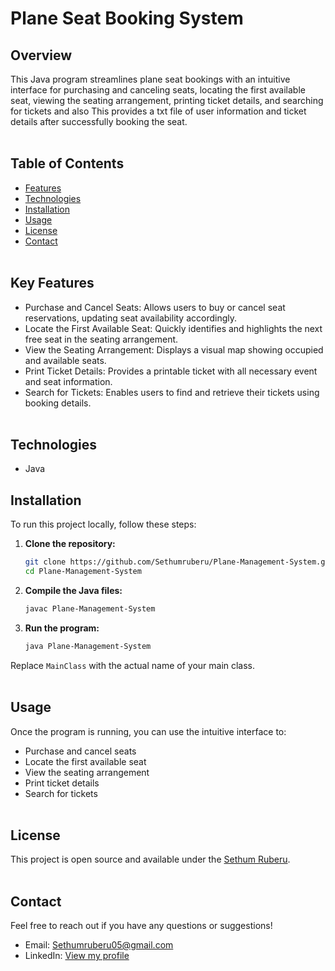 # Plane Seat Booking System

## Overview

This Java program streamlines plane seat bookings with an intuitive interface for purchasing and canceling seats, locating the first available seat, viewing the seating arrangement, printing ticket details, and searching for tickets and also This provides a txt file of user information and ticket details after successfully booking the seat.</br></br>


## Table of Contents

- [Features](#features)
- [Technologies](#technologies)
- [Installation](#installation)
- [Usage](#usage)
- [License](#license)
- [Contact](#contact)</br></br>
  

## Key Features 

- Purchase and Cancel Seats: Allows users to buy or cancel seat reservations, updating seat availability accordingly.
- Locate the First Available Seat: Quickly identifies and highlights the next free seat in the seating arrangement.
- View the Seating Arrangement: Displays a visual map showing occupied and available seats.
- Print Ticket Details: Provides a printable ticket with all necessary event and seat information.
- Search for Tickets: Enables users to find and retrieve their tickets using booking details.</br></br>
  

## Technologies

- Java</br>


## Installation

To run this project locally, follow these steps:

1. **Clone the repository:**

    ```sh
    git clone https://github.com/Sethumruberu/Plane-Management-System.git
    cd Plane-Management-System
    ```

2. **Compile the Java files:**

    ```sh
    javac Plane-Management-System
    ```

3. **Run the program:**

    ```sh
    java Plane-Management-System
    ```

Replace `MainClass` with the actual name of your main class.</br></br>


## Usage

Once the program is running, you can use the intuitive interface to:

- Purchase and cancel seats
- Locate the first available seat
- View the seating arrangement
- Print ticket details
- Search for tickets</br></br>


## License

This project is open source and available under the [Sethum Ruberu](https://www.linkedin.com/in/sethum-ruberu-90a369293/).</br></br>


## Contact

Feel free to reach out if you have any questions or suggestions!

- Email: Sethumruberu05@gmail.com
- LinkedIn: [View my profile](https://www.linkedin.com/in/sethum-ruberu-90a369293/)

